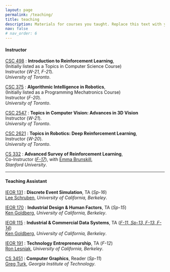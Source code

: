 ```yaml
---
layout: page
permalink: /teaching/
title: teaching
description: Materials for courses you taught. Replace this text with your description.
nav: false
# nav_order: 6
---
```



#### Instructor

[CSC 498](http://pair.toronto.edu/csc498-f21)
:  **Introduction to Reinforcement Learning**,  
(Initially listed as a Topics in Computer Science Course)   
Instructor (*W-21, F-21*).  
*University of Toronto*.   

[CSC 375](http://pair.toronto.edu/csc375-f20)
:  **Algorithmic Intelligence in Robotics**,  
(Initially listed as a Programming Mechatronics Course)   
Instructor (*F-20*).  
*University of Toronto*.   

[CSC 2547](http://pair.toronto.edu/csc2547-w21)
:  **Topics in Computer Vision: Advances in 3D Vision**  
Instructor (*W-21*).   
*University of Toronto*.   

[CSC 2621](http://pair.toronto.edu/csc2621-w20/#)
:  **Topics in Robotics: Deep Reinforcement Learning**,  
Instructor (*W-20*).  
*University of Toronto*.   

[CS 332](http://cs332.stanford.edu/#!index.md)
: **Advanced Survey of Reinforcement Learning**,  
Co-Instructor (*[F-17](http://web.stanford.edu/class/archive/cs/cs332/cs332.1182/#!index.md)*), with [Emma Brunskill](http://cs.stanford.edu/people/ebrun/),  
*Stanford University*. 


--- 

#### Teaching Assistant   


[IEOR 131](http://www.ieor.berkeley.edu/~ieor131/)
: **Discrete Event Simulation**,  TA (*Sp-16*)   
  [Lee Schruben](http://www.ieor.berkeley.edu/~schruben/), *University of California, Berkeley*.   

[IEOR 170](http://www.ieor.berkeley.edu/~ieor170/)
: **Industrial Design & Human Factors**, TA (*Sp-15*)   
  [Ken Goldberg](http://goldberg.berkeley.edu/), *University of California, Berkeley*.   

[IEOR 115](http://www.ieor.berkeley.edu/~ieor115/)
: **Industrial & Commercial Data Systems**, TA (*[F-11, Sp-13, F-13, F-14](http://courses.ieor.berkeley.edu/ieor115/sample_project.html)*)  
  [Ken Goldberg](http://goldberg.berkeley.edu/), *University of California, Berkeley*.   

[IEOR 191](http://www2.ieor.berkeley.edu/courses/ieor-191)
: **Technology Entrepreneurship**, TA (*F-12*)  
  [Ron Lesniak](http://ronlesniak.com/), *University of California, Berkeley*.  

[CS 3451](http://www.cc.gatech.edu/graphics/courses.html)
: **Computer Graphics**, Reader (*Sp-11*)   
  [Greg Turk](http://www.cc.gatech.edu/~turk/), *Georgia Institute of Technology*.  

